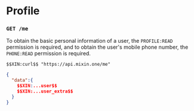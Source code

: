 # Profile

### `GET /me`

To obtain the basic personal information of a user, the `PROFILE:READ` permission is required, and to obtain the user's mobile phone number, the `PHONE:READ` permission is required.

```shell
$$XIN:curl$$ "https://api.mixin.one/me"
```

```json
{
  "data":{
    $$XIN:...user$$
    $$XIN:...user_extra$$
  }
}
```
